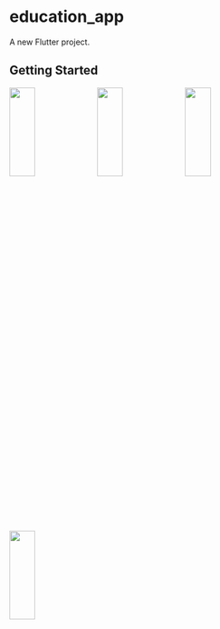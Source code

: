 # education_app

A new Flutter project.

## Getting Started

<p>
<img src="https://github.com/khushipatel0147/education_app/assets/119857263/24f5cdd4-2fe3-49b8-85e6-f484f6801161" height="20%" width="30%" >
<img src="https://github.com/khushipatel0147/education_app/assets/119857263/56083d82-629a-41b9-804b-21038697b457" height="20%" width="30%" >
<img src="https://github.com/khushipatel0147/education_app/assets/119857263/3d75f4cb-4ee4-4f5f-a268-5cf85e2e9a0f" height="20%" width="30%" >
<img src="https://github.com/khushipatel0147/education_app/assets/119857263/75aecb20-1e00-4449-bae8-f7d3673170d5" height="20%" width="30%" >

</p>

